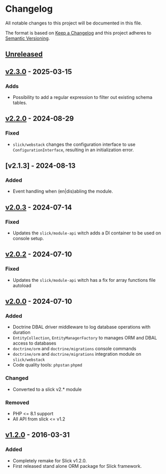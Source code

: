 # Changelog

All notable changes to this project will be documented in this file.

The format is based on [Keep a Changelog](http://keepachangelog.com/en/1.0.0/)
and this project adheres to [Semantic Versioning](http://semver.org/spec/v2.0.0.html).

## [Unreleased]

## [v2.3.0] - 2025-03-15
### Adds
- Possibility to add a regular expression to filter out existing schema tables.

## [v2.2.0] - 2024-08-29
### Fixed
- `slick/webstack` changes the configuration interface to use `ConfigurationInterface`, resulting in
  an initialization error.

## [v2.1.3] - 2024-08-13
### Added
- Event handling when (en|dis)abling the module.

## [v2.0.3] - 2024-07-14
### Fixed
- Updates the `slick/module-api` witch adds a DI container to be used on console setup.

## [v2.0.2] - 2024-07-10
### Fixed
- Updates the `slick/module-api` witch has a fix for array functions file autoload

## [v2.0.0] - 2024-07-10
### Added
- Doctrine DBAL driver middleware to log database operations with duration 
- `EntityCollection`, `EntityManagerFactory` to manages ORM and DBAL access to databases
- `doctrine/orm` and `doctrine/migrations` console commands
- `doctrine/orm` and `doctrine/migrations` integration module on `slick/webstack`
- Code quality tools: `phpstan` `phpmd`

### Changed
- Converted to a slick v2.* module

### Removed
- PHP <= 8.1 support
- All API from slick <= v1.2

## [v1.2.0] - 2016-03-31
### Added
- Completely remake for Slick v1.2.0.
- First released stand alone ORM package for Slick framework.

[Unreleased]: https://github.com/slickframework/orm/compare/v2.3.0...HEAD
[v2.3.0]: https://github.com/slickframework/orm/compare/v2.2.0...v2.3.0
[v2.2.0]: https://github.com/slickframework/orm/compare/v2.1.0...v2.2.0
[v2.1.0]: https://github.com/slickframework/orm/compare/v2.0.3...v2.1.0
[v2.0.3]: https://github.com/slickframework/orm/compare/v2.0.2...v2.0.3
[v2.0.2]: https://github.com/slickframework/orm/compare/v2.0.0...v2.0.2
[v2.0.0]: https://github.com/slickframework/orm/compare/v1.2.0...v2.0.0
[v1.2.0]: https://github.com/slickframework/orm/compare/724593...v1.2.0